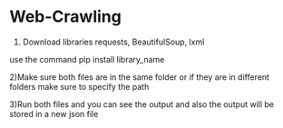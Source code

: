 # Web-Crawling
1) Download libraries
requests, BeautifulSoup, lxml

use the command 
pip install library_name

2)Make sure both files are in the same folder or if they are in different folders make sure to specify the path 

3)Run both files and you can see the output and also the output will be stored in a new json file
